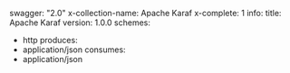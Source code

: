 swagger: "2.0"
x-collection-name: Apache Karaf
x-complete: 1
info:
  title: Apache Karaf
  version: 1.0.0
schemes:
- http
produces:
- application/json
consumes:
- application/json